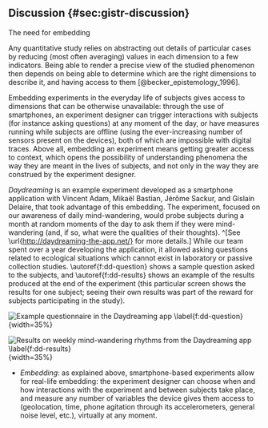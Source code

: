 ## Discussion {#sec:gistr-discussion}


The need for embedding

Any quantitative study relies on abstracting out details of particular cases by reducing (most often averaging) values in each dimension to a few indicators.
Being able to render a precise view of the studied phenomenon then depends on being able to determine which are the right dimensions to describe it, and having access to them [@becker_epistemology_1996].

Embedding experiments in the everyday life of subjects gives access to dimensions that can be otherwise unavailable:
through the use of smartphones, an experiment designer can trigger interactions with subjects (for instance asking questions) at any moment of the day, or have measures running while subjects are offline (using the ever-increasing number of sensors present on the devices), both of which are impossible with digital traces.
Above all, embedding an experiment means getting greater access to context, which opens the possibility of understanding phenomena the way they are meant in the lives of subjects, and not only in the way they are construed by the experiment designer.

*Daydreaming* is an example experiment developed as a smartphone application with Vincent Adam, Mikaël Bastian, Jérôme Sackur, and Gislain Delaire, that took advantage of this embedding.
The experiment, focused on our awareness of daily mind-wandering, would probe subjects during a month at random moments of the day to ask them if they were mind-wandering (and, if so, what were the qualities of their thoughts).
^[See \url{http://daydreaming-the-app.net/} for more details.]
While our team spent over a year developing the application, it allowed asking questions related to ecological situations which cannot exist in laboratory or passive collection studies.
\autoref{f:dd-question} shows a sample question asked to the subjects, and \autoref{f:dd-results} shows an example of the results produced at the end of the experiment (this particular screen shows the results for one subject; seeing their own results was part of the reward for subjects participating in the study).

![Example questionnaire in the Daydreaming app \label{f:dd-question}](images/daydreaming-questionnaire.png){width=35%}

![Results on weekly mind-wandering rhythms from the Daydreaming app \label{f:dd-results}](images/daydreaming-results-rhythms.png){width=35%}

* *Embedding*:
as explained above, smartphone-based experiments allow for real-life embedding:
the experiment designer can choose when and how interactions with the experiment and between subjects take place, and measure any number of variables the device gives them access to (geolocation, time, phone agitation through its accelerometers, general noise level, etc.), virtually at any moment.
